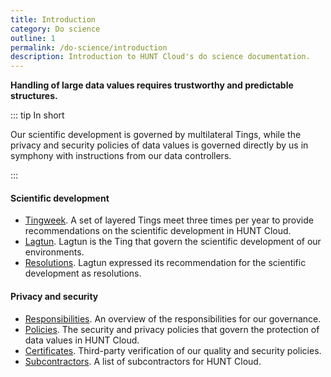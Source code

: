 ```yaml
---
title: Introduction
category: Do science
outline: 1
permalink: /do-science/introduction
description: Introduction to HUNT Cloud's do science documentation.
---
```


**Handling of large data values requires trustworthy and predictable structures.**

::: tip In short

Our scientific development is governed by multilateral Tings, while the privacy and security policies of data values is governed directly by us in symphony with instructions from our data controllers.

:::

#### Scientific development

- [Tingweek](/tingweek/). A set of layered Tings meet three times per year to provide recommendations on the scientific development in HUNT Cloud.
- [Lagtun](/tingweek/lagtun/). Lagtun is the Ting that govern the scientific development of our environments.
- [Resolutions](/tingweek/resolutions/). Lagtun expressed its recommendation for the scientific development as resolutions.

#### Privacy and security

- [Responsibilities](/responsibilities/). An overview of the responsibilities for our governance.
- [Policies](/policies/). The security and privacy policies that govern the protection of data values in HUNT Cloud.
- [Certificates](/certificates/). Third-party verification of our quality and security policies.
- [Subcontractors](/subcontractors/). A list of subcontractors for HUNT Cloud.


